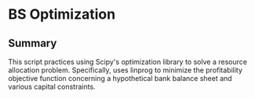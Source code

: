 # BS Optimization

## Summary

This script practices using Scipy's optimization library to solve a resource allocation problem. Specifically, uses linprog to minimize the profitability objective function concerning a hypothetical bank balance sheet and various capital constraints.
